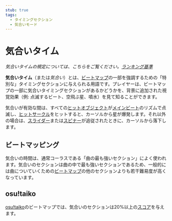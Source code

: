 ```yaml
---
stub: true
tags:
  - タイミングセクション
  - 気合いモード
---
```


# 気合いタイム

*気合いタイムの規定については、こちらをご覧ください。[ランキング基準](/wiki/Ranking_Criteria)*

**気合いタイム**（または*気合い*）とは、[ビートマップ](/wiki/Beatmap)の一部を強調するための「特別な」タイミングセクションに与えられる用語です。プレイヤーは、ビートマップの一部に気合いタイミングセクションがあるかどうかを、背景に追加された視覚効果（例: 点滅するビート、空飛ぶ星、噴水）を見て知ることができます。

気合いが有効な間は、すべての[ヒットオブジェクト](/wiki/Hit_object)が[メインビート](/wiki/Beatmap_Editor/Timing)のリズムで点滅し、[ヒットサークル](/wiki/Hit_object/Hit_circle)をヒットすると、カーソルから星が爆発します。それ以外の場合は、[スライダー](/wiki/Hit_object/Slider)または[スピナー](/wiki/Hit_object/Slider)が追従されたときに、カーソルから落下します。

## ビートマッピング

気合いの時間は、通常コーラスである「曲の最も強いセクション」によく使われます。気合いのセクションは曲の中で最も強いセクションであるため、一般的には曲についていくための[ビートマップ](/wiki/Beatmap)の他のセクションよりも若干難易度が高くなっています。

## osu!taiko

[osu!taiko](/wiki/Game_Modes/osu!taiko)のビートマップでは、気合いのセクションは20%以上の[スコア](/wiki/Score)を与えます。

<!-- TODO: Add links -->
